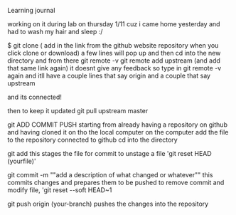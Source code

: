Learning journal

working on it during lab on thursday 1/11 cuz i came home yesterday and had to wash my hair and sleep :/

$ git clone ( add in the link from the github website repository when you click clone or download)
a few lines will pop up 
and then cd into the new directory and from there
git remote -v
git remote add upstream (and add that same link again)
it doesnt give any feedback so type in 
git remote -v again and itll have a couple lines that say origin and a couple that say upstream

and its connected!

then to keep it updated 
git pull upstream master



git  ADD COMMIT PUSH
starting from already having a repository on github and having cloned it on tho the local computer
on the computer add the file to the repository connected to github
cd into the directory

git add
    this stages the file for commit
        to unstage a file 'git reset HEAD (yourfile)'

git commit -m ""add a description of what changed or whatever""
    this commits changes and prepares them to be pushed
         to remove commit and modify file, 'git reset --soft HEAD~1

git push origin (your-branch)
    pushes the changes into the repository

    

